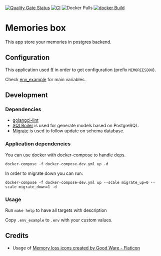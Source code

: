 [![Quality Gate Status](https://sonarcloud.io/api/project_badges/measure?project=bdronneau_memoriesbox&metric=alert_status)](https://sonarcloud.io/summary/new_code?id=bdronneau_memoriesbox) [![CI](https://github.com/bdronneau/memoriesbox/actions/workflows/ci.yaml/badge.svg)](https://github.com/bdronneau/memoriesbox/actions/workflows/ci.yaml) ![Docker Pulls](https://img.shields.io/docker/pulls/bdronneau/memoriesbox) [![docker Build](https://github.com/bdronneau/memoriesbox/actions/workflows/docker.yaml/badge.svg)](https://github.com/bdronneau/memoriesbox/actions/workflows/docker.yaml)

# Memories box

This app store your memories in postgres backend.

## Configuration

This application used [ff](https://github.com/peterbourgon/ff/) in order to get configuration (prefix `MEMORIESBOX`).

Check [env_example](./.env_example) for main variables.

## Development

### Dependencies

- [golangci-lint](https://golangci-lint.run/usage/install/#local-installation)
- [SQLBoiler](github.com/volatiletech/sqlboiler) is used for generate models based on PostgreSQL.
- [Migrate](https://github.com/golang-migrate/migrate) is used to follow update on schema database.

### Application dependencies

You can use docker with docker-compose to handle deps.

```shell script
docker-compose -f docker-compose-dev.yml up -d
```

In order to migrate down you can run:

```shell script
docker-compose -f docker-compose-dev.yml up --scale migrate_up=0 --scale migrate_down=1 -d
```

### Usage

Run `make help` to have all targets with description

Copy `.env_example` to `.env` with your custom values.

## Credits

- Usage of [Memory loss icons created by Good Ware - Flaticon](https://www.flaticon.com/free-icons/memory-loss)
